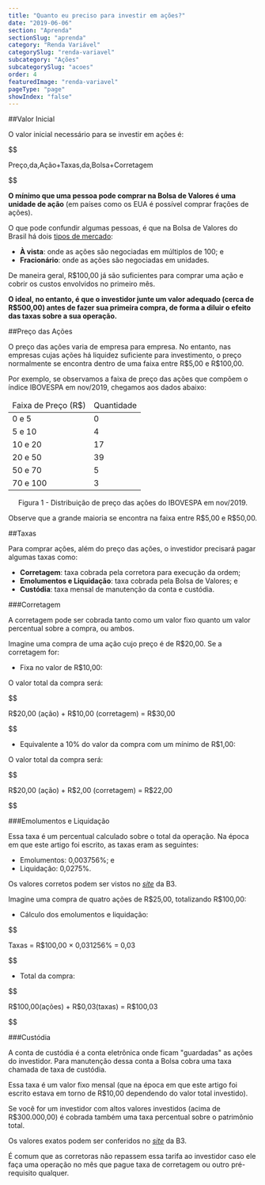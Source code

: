 ```yaml
---
title: "Quanto eu preciso para investir em ações?"
date: "2019-06-06"
section: "Aprenda"
sectionSlug: "aprenda"
category: "Renda Variável"
categorySlug: "renda-variavel"
subcategory: "Ações"
subcategorySlug: "acoes"
order: 4
featuredImage: "renda-variavel"
pageType: "page"
showIndex: "false"
---
```


##Valor Inicial

O valor inicial necessário para se investir em ações é:

$$

Preço\,da\,Ação+Taxas\,da\,Bolsa+Corretagem

$$

**O mínimo que uma pessoa pode comprar na Bolsa de Valores é uma unidade de ação** (em países como os EUA é possível comprar frações de ações).

O que pode confundir algumas pessoas, é que na Bolsa de Valores do Brasil há dois [tipos de mercado](/aprenda/renda-variavel/bolsa-de-valores/tipos-de-mercado):

- **À vista**: onde as ações são negociadas em múltiplos de 100; e
- **Fracionário**: onde as ações são negociadas em unidades.

De maneira geral, R\$100,00 já são suficientes para comprar uma ação e cobrir os custos envolvidos no primeiro mês.

**O ideal, no entanto, é que o investidor junte um valor adequado (cerca de R$500,00) antes de fazer sua primeira compra, de forma a diluir o efeito das taxas sobre a sua operação.**

##Preço das Ações

O preço das ações varia de empresa para empresa. No entanto, nas empresas cujas ações há liquidez suficiente para investimento, o preço normalmente se encontra dentro de uma faixa entre R\$5,00 e R\$100,00.

Por exemplo, se observamos a faixa de preço das ações que compõem o índice IBOVESPA em nov/2019, chegamos aos dados abaixo:

<table class="regularTable" id="figura1">
<thead>
<tr>
<td>Faixa de Preço (R$)</td>
<td>Quantidade</td>
</tr>
</thead>
<tbody>
<tr>
<td>0 e 5</td>
<td>0</td>
</tr>
<tr>
<td>5 e 10</td>
<td>4</td>
</tr>
<tr>
<td>10 e 20</td>
<td>17</td>
</tr>
<tr>
<td>20 e 50</td>
<td>39</td>
</tr>
<tr>
<td>50 e 70</td>
<td>5</td>
</tr>
<tr>
<td>70 e 100</td>
<td>3</td>
</tr>
</tbody>
</table>

<p class="legenda" style="text-align:center">Figura 1  - Distribuição de preço das ações do IBOVESPA em nov/2019.</p>

Observe que a grande maioria se encontra na faixa entre R\$5,00 e R\$50,00.

##Taxas

Para comprar ações, além do preço das ações, o investidor precisará pagar algumas taxas como:

- **Corretagem**: taxa cobrada pela corretora para execução da ordem; 
- **Emolumentos e Liquidação**: taxa cobrada pela Bolsa de Valores; e
- **Custódia**: taxa mensal de manutenção da conta e custódia.


###Corretagem

A corretagem pode ser cobrada tanto como um valor fixo quanto um valor percentual sobre a compra, ou ambos.

Imagine uma compra de uma ação cujo preço é de R$20,00. Se a corretagem for:

- Fixa no valor de R$10,00:

O valor total da compra será: 

$$

 R\$20,00 (ação) + R\$10,00 (corretagem) = R\$30,00
 
$$

- Equivalente a 10% do valor da compra com um mínimo de R\$1,00:

O valor total da compra será:

$$

R\$20,00 (ação) + R\$2,00 (corretagem) = R\$22,00
 
$$


###Emolumentos e Liquidação

Essa taxa é um percentual calculado sobre o total da operação. Na época em que este artigo foi escrito, as taxas eram as seguintes:

- Emolumentos: 0,003756%; e
- Liquidação: 0,0275%.

Os valores corretos podem ser vistos no [*site*](http://www.b3.com.br/pt_br/produtos-e-servicos/tarifas/listados-a-vista-e-derivativos/renda-variavel/tarifas-de-acoes-e-fundos-de-investimento/a-vista/) da B3.

Imagine uma compra de quatro ações de R\$25,00, totalizando R\$100,00:

- Cálculo dos emolumentos e liquidação:

$$

Taxas = R\$100,00 × 0,031256\% = 0,03

$$

- Total da compra:

$$

R\$100,00(ações) + R\$0,03(taxas) = R\$100,03

$$

###Custódia

A conta de custódia é a conta eletrônica onde ficam "guardadas" as ações do investidor. Para manutenção dessa conta a Bolsa cobra uma taxa chamada de taxa de custódia.

Essa taxa é um valor fixo mensal (que na época em que este artigo foi escrito estava em torno de R$10,00 dependendo do valor total investido).

Se você for um investidor com altos valores investidos (acima de R\$300.000,00) é cobrada também uma taxa percentual sobre o patrimônio total.

Os valores exatos podem ser conferidos no [*site*](http://www.b3.com.br/pt_br/produtos-e-servicos/tarifas/servicos-da-central-depositaria/tarifas-de-servicos-de-custodia/) da B3.

É comum que as corretoras não repassem essa tarifa ao investidor caso ele faça uma operação no mês que pague taxa de corretagem ou outro pré-requisito qualquer.

